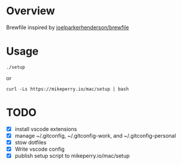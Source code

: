 # Overview

Brewfile inspired by [joelparkerhenderson/brewfile](https://github.com/joelparkerhenderson/brewfile)

# Usage

```shell
./setup
```

or

```shell
curl -Ls https://mikeperry.io/mac/setup | bash
```

# TODO

- [x] install vscode extensions
- [x] manage ~/.gitconfig, ~/.gitconfig-work, and ~/.gitconfig-personal
- [x] stow dotfiles
- [x] Write vscode config
- [x] publish setup script to mikeperry.io/mac/setup
